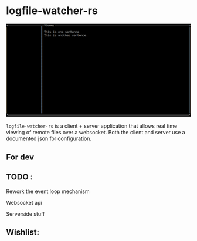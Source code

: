 # logfile-watcher-rs
<img src="./assets/v0.0.1.gif" alt="Demo of logfile-watcher gif">

`logfile-watcher-rs` is a client + server application that allows real time viewing of remote files over a websocket. Both the client and server use a documented json for configuration.
## For dev


## TODO :
Rework the event loop mechanism

Websocket api

Serverside stuff

## Wishlist: